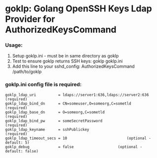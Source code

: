 
# goklp: Golang OpenSSH Keys Ldap Provider for AuthorizedKeysCommand

### Usage:
1. Setup goklp.ini - must be in same directory as goklp
1. Test to ensure goklp returns SSH keys: goklp goklp.ini <username>
1. Add this line to your sshd_config: AuthorizedKeysCommand /path/to/goklp

### goklp.ini config file is required:

```
goklp_ldap_uri          = ldaps://server1:636,ldaps://server2:636   (required)
goklp_ldap_bind_dn      = CN=someuser,O=someorg,C=sometld           (required)
goklp_ldap_base_dn      = O=someorg,C=sometld                       (required)
goklp_ldap_bind_pw      = someSecretPassword                        (required)
goklp_ldap_keyname      = sshPublickey                              (required)
goklp_ldap_timeout_secs = 10                           (optional - default: 5)
goklp_debug             = false                    (optional - default: false)
```

